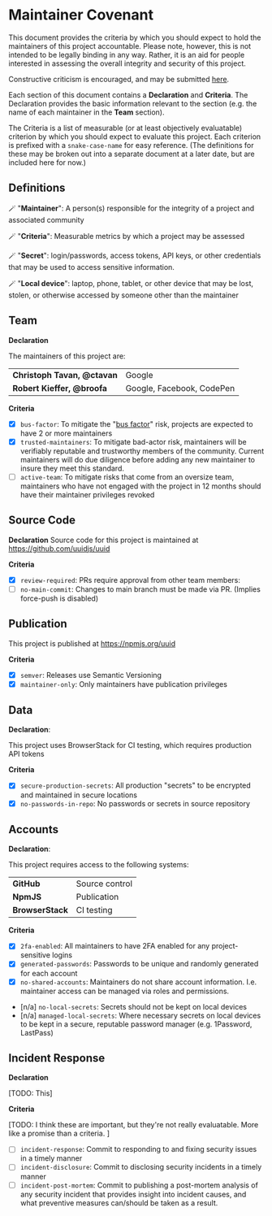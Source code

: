 # Maintainer Covenant

This document provides the criteria by which you should expect to hold the maintainers of this project accountable. Please note, however, this is not intended to be legally binding in any way. Rather, it is an aid for people interested in assessing the overall integrity and security of this project.

Constructive criticism is encouraged, and may be submitted [here](./issues/).

Each section of this document contains a **Declaration** and **Criteria**. The Declaration provides the basic information relevant to the section (e.g. the name of each maintainer in the **Team** section).

The Criteria is a list of measurable (or at least objectively evaluatable) criterion by which you should expect to evaluate this project. Each criterion is prefixed with a `snake-case-name` for easy reference. (The definitions for these may be broken out into a separate document at a later date, but are included here for now.)

## Definitions

&#x1fa84; "**Maintainer**": A person(s) responsible for the integrity of a project and associated community

&#x1fa84; "**Criteria**": Measurable metrics by which a project may be assessed

&#x1fa84; "**Secret**": login/passwords, access tokens, API keys, or other credentials that may be used to access sensitive information.

&#x1fa84; "**Local device**": laptop, phone, tablet, or other device that may be lost, stolen, or otherwise accessed by someone other than the maintainer

## Team

**Declaration**

The maintainers of this project are:

|                              |                           |
| ---------------------------- | ------------------------- |
| **Christoph Tavan, @ctavan** | Google                    |
| **Robert Kieffer, @broofa**  | Google, Facebook, CodePen |

**Criteria**

- [x] `bus-factor`: To mitigate the "[bus factor](https://en.wikipedia.org/wiki/Bus_factor)" risk, projects are expected to have 2 or more maintainers
- [x] `trusted-maintainers`: To mitigate bad-actor risk, maintainers will be verifiably reputable and trustworthy members of the community. Current maintainers will do due diligence before adding any new maintainer to insure they meet this standard.
- [ ] `active-team`: To mitigate risks that come from an oversize team, maintainers who have not engaged with the project in 12 months should have their maintainer privileges revoked

## Source Code

**Declaration** Source code for this project is maintained at https://github.com/uuidjs/uuid

**Criteria**

- [x] `review-required`: PRs require approval from other team members:
- [ ] `no-main-commit`: Changes to main branch must be made via PR. (Implies force-push is disabled)

## Publication

This project is published at https://npmjs.org/uuid

**Criteria**

- [x] `semver`: Releases use Semantic Versioning
- [x] `maintainer-only`: Only maintainers have publication privileges

## Data

**Declaration**:

This project uses BrowserStack for CI testing, which requires production API tokens

**Criteria**

- [x] `secure-production-secrets`: All production "secrets" to be encrypted and maintained in secure locations
- [x] `no-passwords-in-repo`: No passwords or secrets in source repository

## Accounts

**Declaration**:

This project requires access to the following systems:

|                  |                |
| ---------------- | -------------- |
| **GitHub**       | Source control |
| **NpmJS**        | Publication    |
| **BrowserStack** | CI testing     |

**Criteria**

- [x] `2fa-enabled`: All maintainers to have 2FA enabled for any project-sensitive logins
- [x] `generated-passwords`: Passwords to be unique and randomly generated for each account
- [x] `no-shared-accounts`: Maintainers do not share account information. I.e. maintainer access can be managed via roles and permissions.
- [n/a] `no-local-secrets`: Secrets should not be kept on local devices
- [n/a] `managed-local-secrets`: Where necessary secrets on local devices to be kept in a secure, reputable password manager (e.g. 1Password, LastPass)

## Incident Response

**Declaration**

[TODO: This]

**Criteria**

[TODO: I think these are important, but they're not really evaluatable. More like a promise than a criteria. ]

- [ ] `incident-response`: Commit to responding to and fixing security issues in a timely manner
- [ ] `incident-disclosure`: Commit to disclosing security incidents in a timely manner
- [ ] `incident-post-mortem`: Commit to publishing a post-mortem analysis of any security incident that provides insight into incident causes, and what preventive measures can/should be taken as a result.
